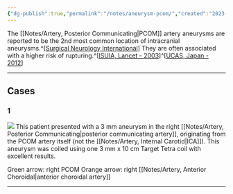 ```yaml
---
{"dg-publish":true,"permalink":"/notes/aneurysm-pcom/","created":"2023-12-11T18:46:03.036-08:00","updated":"2023-12-11T21:17:19.044-08:00"}
---
```



The [[Notes/Artery, Posterior Communicating\|PCOM]] artery aneurysms are reported to be the 2nd most common location of intracranial aneurysms.^[[Surgical Neurology International](https://surgicalneurologyint.com/surgicalint-articles/a-review-of-the-management-of-posterior-communicating-artery-aneurysms-in-the-modern-era/)] They are often associated with a higher risk of rupturing.^[[ISUIA, Lancet - 2003](https://neurosurgerycases.com/literature/isuia-lancet-2003/)]^[[UCAS, Japan - 2012](https://neurosurgerycases.com/literature/ucas-japan-2012/)]

---

## Cases

### 1

![](https://i.imgur.com/78kdQfX.jpg)
This patient presented with a 3 mm aneurysm in the right [[Notes/Artery, Posterior Communicating\|posterior communicating artery]], originating from the PCOM artery itself (not the [[Notes/Artery, Internal Carotid\|ICA]]). This aneurysm was coiled using one 3 mm x 10 cm Target Tetra coil with excellent results.

Green arrow: right PCOM
Orange arrow: right [[Notes/Artery, Anterior Choroidal\|anterior choroidal artery]]

---
